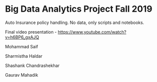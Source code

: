# Big Data Analytics Project Fall 2019

Auto Insurance policy handling. No data, only scripts and notebooks.

Final video presentation - https://www.youtube.com/watch?v=h6BP6_gxAJQ

Mohammad Saif

Sharmistha Haldar

Shashank Chandrashekhar

Gaurav Mahadik
